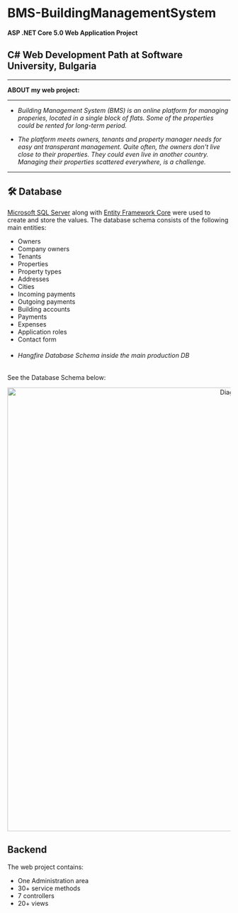 # BMS-BuildingManagementSystem

  **ASP .NET Core 5.0 Web Application Project** 

 ## C# Web Development Path at Software University, Bulgaria
------------

 **ABOUT my web project:**

------------
- *Building Management System (BMS) is an online platform for managing properies, located in a single block of flats. Some of the properties could be rented for long-term period.*

- *The platform meets owners, tenants and property manager needs for easy ant transperant management. Quite often, the owners don't live close to their properties. They could even live in another country. Managing their properties scattered everywhere, is a challenge.*

------------

## 🛠 **Database**
[Microsoft SQL Server](https://www.microsoft.com/en-us/sql-server/sql-server-downloads) along with [Entity Framework Core](https://dotnet.microsoft.com/download) were used to create and store the values. 
The database schema consists of the following main entities:

* Owners
* Company owners
* Tenants
* Properties
* Property types
* Addresses
* Cities
* Incoming payments
* Outgoing payments
* Building accounts
* Payments
* Expenses
* Application roles
* Contact form
* ###### Hangfire Database Schema inside the main production DB

See the Database Schema below:
<p align="center">
  <img width="1000" src="BMS-BuildingManagementSystem/Web/BuildingManagementSystem.Web/wwwroot/BMS.dbDiagram.png" alt="Diagram"> 
</p>

## **Backend**
The web project contains:
* One Administration area
* 30+ service methods
* 7 controllers
* 20+ views

